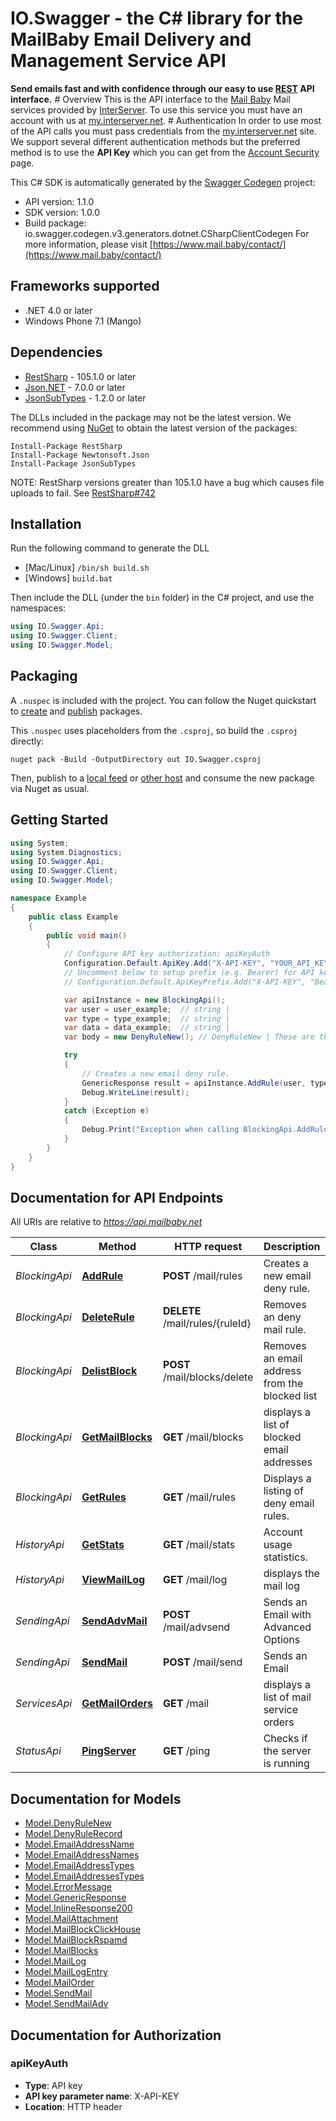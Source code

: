 # IO.Swagger - the C# library for the MailBaby Email Delivery and Management Service API

**Send emails fast and with confidence through our easy to use [REST](https://en.wikipedia.org/wiki/Representational_state_transfer) API interface.** # Overview This is the API interface to the [Mail Baby](https//mail.baby/) Mail services provided by [InterServer](https://www.interserver.net). To use this service you must have an account with us at [my.interserver.net](https://my.interserver.net). # Authentication In order to use most of the API calls you must pass credentials from the [my.interserver.net](https://my.interserver.net/) site. We support several different authentication methods but the preferred method is to use the **API Key** which you can get from the [Account Security](https://my.interserver.net/account_security) page. 

This C# SDK is automatically generated by the [Swagger Codegen](https://github.com/swagger-api/swagger-codegen) project:

- API version: 1.1.0
- SDK version: 1.0.0
- Build package: io.swagger.codegen.v3.generators.dotnet.CSharpClientCodegen
    For more information, please visit [https://www.mail.baby/contact/](https://www.mail.baby/contact/)

<a name="frameworks-supported"></a>
## Frameworks supported
- .NET 4.0 or later
- Windows Phone 7.1 (Mango)

<a name="dependencies"></a>
## Dependencies
- [RestSharp](https://www.nuget.org/packages/RestSharp) - 105.1.0 or later
- [Json.NET](https://www.nuget.org/packages/Newtonsoft.Json/) - 7.0.0 or later
- [JsonSubTypes](https://www.nuget.org/packages/JsonSubTypes/) - 1.2.0 or later

The DLLs included in the package may not be the latest version. We recommend using [NuGet](https://docs.nuget.org/consume/installing-nuget) to obtain the latest version of the packages:
```
Install-Package RestSharp
Install-Package Newtonsoft.Json
Install-Package JsonSubTypes
```

NOTE: RestSharp versions greater than 105.1.0 have a bug which causes file uploads to fail. See [RestSharp#742](https://github.com/restsharp/RestSharp/issues/742)

<a name="installation"></a>
## Installation
Run the following command to generate the DLL
- [Mac/Linux] `/bin/sh build.sh`
- [Windows] `build.bat`

Then include the DLL (under the `bin` folder) in the C# project, and use the namespaces:
```csharp
using IO.Swagger.Api;
using IO.Swagger.Client;
using IO.Swagger.Model;
```
<a name="packaging"></a>
## Packaging

A `.nuspec` is included with the project. You can follow the Nuget quickstart to [create](https://docs.microsoft.com/en-us/nuget/quickstart/create-and-publish-a-package#create-the-package) and [publish](https://docs.microsoft.com/en-us/nuget/quickstart/create-and-publish-a-package#publish-the-package) packages.

This `.nuspec` uses placeholders from the `.csproj`, so build the `.csproj` directly:

```
nuget pack -Build -OutputDirectory out IO.Swagger.csproj
```

Then, publish to a [local feed](https://docs.microsoft.com/en-us/nuget/hosting-packages/local-feeds) or [other host](https://docs.microsoft.com/en-us/nuget/hosting-packages/overview) and consume the new package via Nuget as usual.

<a name="getting-started"></a>
## Getting Started

```csharp
using System;
using System.Diagnostics;
using IO.Swagger.Api;
using IO.Swagger.Client;
using IO.Swagger.Model;

namespace Example
{
    public class Example
    {
        public void main()
        {
            // Configure API key authorization: apiKeyAuth
            Configuration.Default.ApiKey.Add("X-API-KEY", "YOUR_API_KEY");
            // Uncomment below to setup prefix (e.g. Bearer) for API key, if needed
            // Configuration.Default.ApiKeyPrefix.Add("X-API-KEY", "Bearer");

            var apiInstance = new BlockingApi();
            var user = user_example;  // string | 
            var type = type_example;  // string | 
            var data = data_example;  // string | 
            var body = new DenyRuleNew(); // DenyRuleNew | These are the fields needed to create a new email deny rule.

            try
            {
                // Creates a new email deny rule.
                GenericResponse result = apiInstance.AddRule(user, type, data, body);
                Debug.WriteLine(result);
            }
            catch (Exception e)
            {
                Debug.Print("Exception when calling BlockingApi.AddRule: " + e.Message );
            }
        }
    }
}
```

<a name="documentation-for-api-endpoints"></a>
## Documentation for API Endpoints

All URIs are relative to *https://api.mailbaby.net*

Class | Method | HTTP request | Description
------------ | ------------- | ------------- | -------------
*BlockingApi* | [**AddRule**](docs/BlockingApi.md#addrule) | **POST** /mail/rules | Creates a new email deny rule.
*BlockingApi* | [**DeleteRule**](docs/BlockingApi.md#deleterule) | **DELETE** /mail/rules/{ruleId} | Removes an deny mail rule.
*BlockingApi* | [**DelistBlock**](docs/BlockingApi.md#delistblock) | **POST** /mail/blocks/delete | Removes an email address from the blocked list
*BlockingApi* | [**GetMailBlocks**](docs/BlockingApi.md#getmailblocks) | **GET** /mail/blocks | displays a list of blocked email addresses
*BlockingApi* | [**GetRules**](docs/BlockingApi.md#getrules) | **GET** /mail/rules | Displays a listing of deny email rules.
*HistoryApi* | [**GetStats**](docs/HistoryApi.md#getstats) | **GET** /mail/stats | Account usage statistics.
*HistoryApi* | [**ViewMailLog**](docs/HistoryApi.md#viewmaillog) | **GET** /mail/log | displays the mail log
*SendingApi* | [**SendAdvMail**](docs/SendingApi.md#sendadvmail) | **POST** /mail/advsend | Sends an Email with Advanced Options
*SendingApi* | [**SendMail**](docs/SendingApi.md#sendmail) | **POST** /mail/send | Sends an Email
*ServicesApi* | [**GetMailOrders**](docs/ServicesApi.md#getmailorders) | **GET** /mail | displays a list of mail service orders
*StatusApi* | [**PingServer**](docs/StatusApi.md#pingserver) | **GET** /ping | Checks if the server is running

<a name="documentation-for-models"></a>
## Documentation for Models

 - [Model.DenyRuleNew](docs/DenyRuleNew.md)
 - [Model.DenyRuleRecord](docs/DenyRuleRecord.md)
 - [Model.EmailAddressName](docs/EmailAddressName.md)
 - [Model.EmailAddressNames](docs/EmailAddressNames.md)
 - [Model.EmailAddressTypes](docs/EmailAddressTypes.md)
 - [Model.EmailAddressesTypes](docs/EmailAddressesTypes.md)
 - [Model.ErrorMessage](docs/ErrorMessage.md)
 - [Model.GenericResponse](docs/GenericResponse.md)
 - [Model.InlineResponse200](docs/InlineResponse200.md)
 - [Model.MailAttachment](docs/MailAttachment.md)
 - [Model.MailBlockClickHouse](docs/MailBlockClickHouse.md)
 - [Model.MailBlockRspamd](docs/MailBlockRspamd.md)
 - [Model.MailBlocks](docs/MailBlocks.md)
 - [Model.MailLog](docs/MailLog.md)
 - [Model.MailLogEntry](docs/MailLogEntry.md)
 - [Model.MailOrder](docs/MailOrder.md)
 - [Model.SendMail](docs/SendMail.md)
 - [Model.SendMailAdv](docs/SendMailAdv.md)

<a name="documentation-for-authorization"></a>
## Documentation for Authorization

<a name="apiKeyAuth"></a>
### apiKeyAuth

- **Type**: API key
- **API key parameter name**: X-API-KEY
- **Location**: HTTP header

